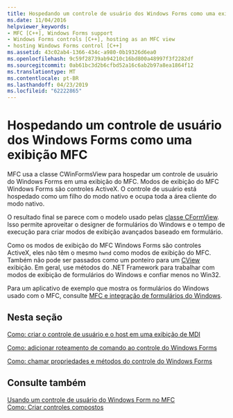 ```yaml
---
title: Hospedando um controle de usuário dos Windows Forms como uma exibição MFC
ms.date: 11/04/2016
helpviewer_keywords:
- MFC [C++], Windows Forms support
- Windows Forms controls [C++], hosting as an MFC view
- hosting Windows Forms control [C++]
ms.assetid: 43c02ab4-1366-434c-a980-0b19326d6ea0
ms.openlocfilehash: 9c59f28739ab94210c16bd800a48997f3f2282df
ms.sourcegitcommit: 0ab61bc3d2b6cfbd52a16c6ab2b97a8ea1864f12
ms.translationtype: MT
ms.contentlocale: pt-BR
ms.lasthandoff: 04/23/2019
ms.locfileid: "62222865"
---
```

# <a name="hosting-a-windows-forms-user-control-as-an-mfc-view"></a>Hospedando um controle de usuário dos Windows Forms como uma exibição MFC

MFC usa a classe CWinFormsView para hospedar um controle de usuário do Windows Forms em uma exibição do MFC. Modos de exibição do MFC Windows Forms são controles ActiveX. O controle de usuário está hospedado como um filho do modo nativo e ocupa toda a área cliente do modo nativo.

O resultado final se parece com o modelo usado pelas [classe CFormView](../mfc/reference/cformview-class.md). Isso permite aproveitar o designer de formulários do Windows e o tempo de execução para criar modos de exibição avançados baseado em formulário.

Como os modos de exibição do MFC Windows Forms são controles ActiveX, eles não têm o mesmo `hwnd` como modos de exibição do MFC. Também não pode ser passados como um ponteiro para um [CView](../mfc/reference/cview-class.md) exibição. Em geral, use métodos do .NET Framework para trabalhar com modos de exibição de formulários do Windows e confiar menos no Win32.

Para um aplicativo de exemplo que mostra os formulários do Windows usado com o MFC, consulte [MFC e integração de formulários do Windows](http://www.microsoft.com/downloads/details.aspx?FamilyID=987021bc-e575-4fe3-baa9-15aa50b0f599&displaylang=en).

## <a name="in-this-section"></a>Nesta seção

[Como: criar o controle de usuário e o host em uma exibição de MDI](../dotnet/how-to-create-the-user-control-and-host-mdi-view.md)

[Como: adicionar roteamento de comando ao controle do Windows Forms](../dotnet/how-to-add-command-routing-to-the-windows-forms-control.md)

[Como: chamar propriedades e métodos do controle do Windows Forms](../dotnet/how-to-call-properties-and-methods-of-the-windows-forms-control.md)

## <a name="see-also"></a>Consulte também

[Usando um controle de usuário do Windows Form no MFC](../dotnet/using-a-windows-form-user-control-in-mfc.md)<br/>
[Como: Criar controles compostos](/dotnet/framework/winforms/controls/how-to-author-composite-controls)
